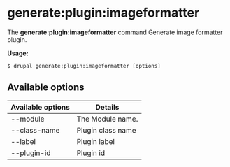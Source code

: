 # generate:plugin:imageformatter
The **generate:plugin:imageformatter** command Generate image formatter plugin.

**Usage:**
```
$ drupal generate:plugin:imageformatter [options] 
```

## Available options
Available options | Details
-------|-------------
--module | The Module name.
--class-name | Plugin class name
--label | Plugin label
--plugin-id | Plugin id
